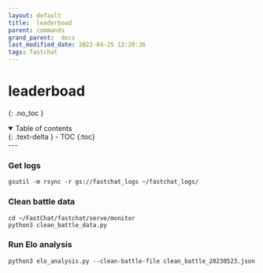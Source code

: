 ```yaml
---
layout: default
title:  leaderboad
parent: commands
grand_parent:  docs
last_modified_date: 2022-04-25 12:20:36
tags: fastchat
---
```

# leaderboad
{: .no_toc }

<details open markdown="block">
  <summary>
    Table of contents
  </summary>
  {: .text-delta }
- TOC
{:toc}
</details>
---

### Get logs
```
gsutil -m rsync -r gs://fastchat_logs ~/fastchat_logs/
```

### Clean battle data
```
cd ~/FastChat/fastchat/serve/monitor
python3 clean_battle_data.py
```

### Run Elo analysis
```
python3 elo_analysis.py --clean-battle-file clean_battle_20230523.json
```

